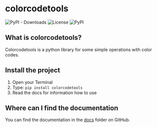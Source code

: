 # colorcodetools

![PyPI - Downloads](https://img.shields.io/pypi/dw/colorcodetools?style=flat-square) ![License](https://img.shields.io/github/license/TheKeineAhnung/colorcodetools?style=flat-square) 
![PyPI](https://img.shields.io/pypi/v/colorcodetools?style=flat-square)

## What is colorcodetools?
Colorcodetools is a python library for some simple operations with color codes.

## Install the project
1. Open your Terminal
2. Type: `pip install colorcodetools`
3. Read the docs for information how to use

## Where can I find the documentation
You can find the documentation in the [docs](https://github.com/TheKeineAhnung/colorcodetools/tree/main/docs) folder on GitHub.
